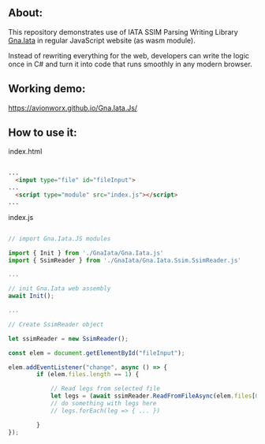About:
-------
This repository demonstrates use of IATA SSIM Parsing Writing Library [Gna.Iata](https://www.nuget.org/packages/Gna.Iata) in regular JavaScript website (as wasm module).

Instead of rewriting everything for the web, developers can write the logic once in C# and turn it into code that runs smoothly in any modern browser. 

Working demo: 
-------------
https://avionworx.github.io/Gna.Iata.Js/

How to use it:
-------

index.html

```html

...
  <input type="file" id="fileInput">
...
  <script type="module" src="index.js"></script>
...
```

index.js

```js  

// import Gna.Iata.JS modules

import { Init } from './GnaIata/Gna.Iata.js'
import { SsimReader } from './GnaIata/Gna.Iata.Ssim.SsimReader.js'

...

// init Gna.Iata web assembly
await Init();

...

// Create SsimReader object

let ssimReader = new SsimReader();

const elem = document.getElementById("fileInput");

elem.addEventListener("change", async () => {
        if (elem.files.length == 1) {

            // Read legs from selected file            
            let legs = (await ssimReader.ReadFromFileAsync(elem.files[0])).Legs;
            // do something with legs here
            // legs.forEach(leg => { ... })

        }
});

```


